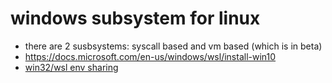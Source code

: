 # windows subsystem for linux

- there are 2 susbsystems: syscall based and vm based (which is in beta)
- <https://docs.microsoft.com/en-us/windows/wsl/install-win10>
- [win32/wsl env sharing](https://devblogs.microsoft.com/commandline/share-environment-vars-between-wsl-and-windows/)